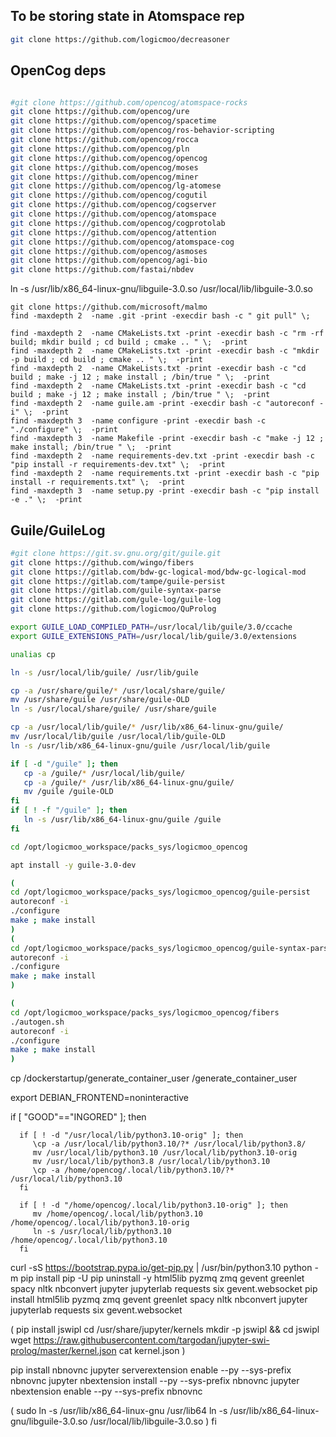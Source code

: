 

## To be storing state in Atomspace rep
```bash
git clone https://github.com/logicmoo/decreasoner
```

## OpenCog deps
```bash

#git clone https://github.com/opencog/atomspace-rocks
git clone https://github.com/opencog/ure
git clone https://github.com/opencog/spacetime 
git clone https://github.com/opencog/ros-behavior-scripting
git clone https://github.com/opencog/rocca 
git clone https://github.com/opencog/pln 
git clone https://github.com/opencog/opencog
git clone https://github.com/opencog/moses
git clone https://github.com/opencog/miner 
git clone https://github.com/opencog/lg-atomese
git clone https://github.com/opencog/cogutil 
git clone https://github.com/opencog/cogserver
git clone https://github.com/opencog/atomspace 
git clone https://github.com/opencog/cogprotolab 
git clone https://github.com/opencog/attention
git clone https://github.com/opencog/atomspace-cog
git clone https://github.com/opencog/asmoses 
git clone https://github.com/opencog/agi-bio
git clone https://github.com/fastai/nbdev 
```

ln -s /usr/lib/x86_64-linux-gnu/libguile-3.0.so /usr/local/lib/libguile-3.0.so

```
git clone https://github.com/microsoft/malmo 
find -maxdepth 2  -name .git -print -execdir bash -c " git pull" \;

find -maxdepth 2  -name CMakeLists.txt -print -execdir bash -c "rm -rf build; mkdir build ; cd build ; cmake .. " \;  -print 
find -maxdepth 2  -name CMakeLists.txt -print -execdir bash -c "mkdir -p build ; cd build ; cmake .. " \;  -print 
find -maxdepth 2  -name CMakeLists.txt -print -execdir bash -c "cd build ; make -j 12 ; make install ; /bin/true " \;  -print 
find -maxdepth 2  -name CMakeLists.txt -print -execdir bash -c "cd build ; make -j 12 ; make install ; /bin/true " \;  -print 
find -maxdepth 2  -name guile.am -print -execdir bash -c "autoreconf -i" \;  -print 
find -maxdepth 3  -name configure -print -execdir bash -c "./configure" \;  -print 
find -maxdepth 3  -name Makefile -print -execdir bash -c "make -j 12 ; make install; /bin/true " \;  -print 
find -maxdepth 2  -name requirements-dev.txt -print -execdir bash -c "pip install -r requirements-dev.txt" \;  -print 
find -maxdepth 2  -name requirements.txt -print -execdir bash -c "pip install -r requirements.txt" \;  -print 
find -maxdepth 3  -name setup.py -print -execdir bash -c "pip install -e ." \;  -print 
```


## Guile/GuileLog
```bash
#git clone https://git.sv.gnu.org/git/guile.git 
git clone https://github.com/wingo/fibers
git clone https://gitlab.com/bdw-gc-logical-mod/bdw-gc-logical-mod 
git clone https://gitlab.com/tampe/guile-persist 
git clone https://gitlab.com/guile-syntax-parse
git clone https://gitlab.com/gule-log/guile-log 
git clone https://github.com/logicmoo/QuProlog

export GUILE_LOAD_COMPILED_PATH=/usr/local/lib/guile/3.0/ccache
export GUILE_EXTENSIONS_PATH=/usr/local/lib/guile/3.0/extensions

unalias cp

ln -s /usr/local/lib/guile/ /usr/lib/guile

cp -a /usr/share/guile/* /usr/local/share/guile/
mv /usr/share/guile /usr/share/guile-OLD
ln -s /usr/local/share/guile/ /usr/share/guile

cp -a /usr/local/lib/guile/* /usr/lib/x86_64-linux-gnu/guile/
mv /usr/local/lib/guile /usr/local/lib/guile-OLD
ln -s /usr/lib/x86_64-linux-gnu/guile /usr/local/lib/guile

if [ -d "/guile" ]; then
   cp -a /guile/* /usr/local/lib/guile/
   cp -a /guile/* /usr/lib/x86_64-linux-gnu/guile/
   mv /guile /guile-OLD
fi 
if [ ! -f "/guile" ]; then
   ln -s /usr/lib/x86_64-linux-gnu/guile /guile
fi

cd /opt/logicmoo_workspace/packs_sys/logicmoo_opencog

apt install -y guile-3.0-dev

(
cd /opt/logicmoo_workspace/packs_sys/logicmoo_opencog/guile-persist
autoreconf -i
./configure
make ; make install
)
(
cd /opt/logicmoo_workspace/packs_sys/logicmoo_opencog/guile-syntax-parse
autoreconf -i
./configure
make ; make install
)

(
cd /opt/logicmoo_workspace/packs_sys/logicmoo_opencog/fibers
./autogen.sh
autoreconf -i
./configure
make ; make install
)


```


cp /dockerstartup/generate_container_user /generate_container_user

export DEBIAN_FRONTEND=noninteractive

if [ "GOOD"=="INGORED" ]; then
   
      if [ ! -d "/usr/local/lib/python3.10-orig" ]; then
         \cp -a /usr/local/lib/python3.10/?* /usr/local/lib/python3.8/
         mv /usr/local/lib/python3.10 /usr/local/lib/python3.10-orig
         mv /usr/local/lib/python3.8 /usr/local/lib/python3.10
         \cp -a /home/opencog/.local/lib/python3.10/?* /usr/local/lib/python3.10
      fi
      
      if [ ! -d "/home/opencog/.local/lib/python3.10-orig" ]; then
         mv /home/opencog/.local/lib/python3.10 /home/opencog/.local/lib/python3.10-orig
         ln -s /usr/local/lib/python3.10 /home/opencog/.local/lib/python3.10
      fi
      
   
   curl -sS https://bootstrap.pypa.io/get-pip.py | /usr/bin/python3.10
   python -m pip install pip -U
   pip uninstall -y html5lib pyzmq zmq gevent greenlet spacy nltk nbconvert jupyter jupyterlab requests six gevent.websocket
   pip install html5lib pyzmq zmq gevent greenlet spacy nltk nbconvert jupyter jupyterlab requests six gevent.websocket
   
   (
   pip install jswipl 
   cd /usr/share/jupyter/kernels
   mkdir -p jswipl && cd jswipl
   wget https://raw.githubusercontent.com/targodan/jupyter-swi-prolog/master/kernel.json
   cat kernel.json
   )
   
   
   pip install nbnovnc
   jupyter serverextension enable  --py --sys-prefix nbnovnc
   jupyter nbextension     install --py --sys-prefix nbnovnc
   jupyter nbextension     enable  --py --sys-prefix nbnovnc
   
   (
   sudo ln -s /usr/lib/x86_64-linux-gnu /usr/lib64
   ln -s /usr/lib/x86_64-linux-gnu/libguile-3.0.so /usr/local/lib/libguile-3.0.so
   )
fi
